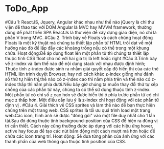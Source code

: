 # ToDo_App
#Câu 1: ReactJS, Jquery, Angular khác nhau như thế nào
jQuery là chỉ thư viện để thao tác với DOM
Angular là MVC hay MVVM framework, thường dùng để phát triển SPA 
ReactJs là thư viện để xây dựng giao diện, nó chỉ là phần V trong MVC.
#Câu 2. Trình bày về Floats và cách chúng hoạt động
Floats là một kỹ thuật mà chúng ta thiết lập phần tử HTML trôi dạt về một hướng nào đó để lấp đầy các khoảng trống nếu có thể trong một khung chứa.
Hoạt động:Để áp dụng float lên một phần tử thì chúng ta thiết lập thuộc tính CSS float cho nó với hai giá trị là left hoặc right
#Câu 3.Trình bày về z-index và làm thế nào để nội dung stack với nhau được định hình;
Thuộc tính z-index được sinh ra nhằm giải quyết cấp độ hiển thị của các thẻ HTML lên trình duyệt Browser, hay nói cách
khác z-index giống như đánh số thứ tự hiển thị,thẻ nào có z-index cao thì nằm phía trên và thẻ nào có z-index thấp thì nằm phía dưới.Nếu bây giờ chúng ta muốn thay đổi thứ tự xếp chồng của các phần tử này, chúng ta có thể sử dụng thuộc tính z-index. Một phần tử có chỉ số z cao hơn sẽ được hiển thị ở phía trước phần tử có chỉ mục z thấp hơn. Một điều cần lưu ý là z-index chỉ hoạt động với các phần tử định vị .
#Câu 4. Giải thích về CSS sprites và làm thế nào để bạn thực hiện chúng trên một trang web.
CSS sprites là tối ưu quá trình load một trang web.Các icon, hình ảnh sẽ được "đóng gói" vào một file duy nhất cho 1 lần tải.Sau đó dùng thuộc tính background-position của CSS để hiện ra đúng vị trí cần thiết. Cách này cũng thường được áp dụng với các hiệu ứng hover, active hay focus để tạo các nút bấm động một cách mượt mà hơn hoặc để chứa các icon trang trí. 
Hoạt động: Sẽ đưa từng phần của ảnh ứng với các thành phần của web thông qua thuộc tính position của CSS.
